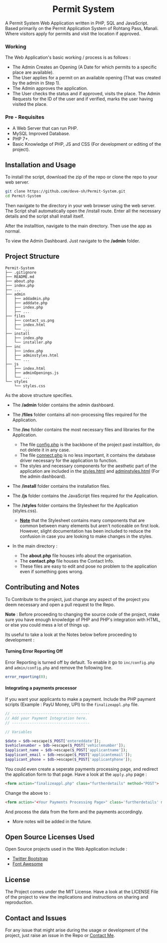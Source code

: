 # <div align='center'>Permit System</div>

A Permit System Web Application written in PHP, SQL and JavaScript. Based primarily on the Permit Application System of Rohtang Pass, Manali. Where visitors apply for permits and visit the location if approved.

### Working

The Web Application's basic working / process is as follows : 

- The Admin Creates an Opening (A Date for which permits to a specific place are available).
- The User applies for a permit on an available opening (That was created by the admin in Step 1).
- The Admin approves the application.
- The User checks the status and if approved, visits the place. The Admin Requests for the ID of the user and if verified, marks the user having visited the place.


### Pre - Requisites

- A Web Server that can run PHP.
- MySQL Improved Database.
- PHP 7+.
- Basic Knowledge of PHP, JS and CSS (For development or editing of the project).

## Installation and Usage

To install the script, download the zip of the repo or clone the repo to your web server.

```bash
git clone https://github.com/deve-sh/Permit-System.git
cd Permit-System
```
Then navigate to the directory in your web browser using the web server. The Script shall automatically open the /install route. Enter all the necessary details and the script shall install itself.

After the installtion, navigate to the main directory. Then use the app as normal.

To view the Admin Dashboard. Just navigate to  the **/admin** folder.

## Project Structure

```
Permit-System
├── .gitignore
├── README.md
├── about.php
├── index.php
├── ...
├── admin
│   ├── addadmin.php
│   ├── adddate.php
│   ├── index.php
│   ├── ...
├── files
│   ├── contact_us.png
│   ├── index.html
│   └── ...
├── install
│   ├── index.php
│   └── installer.php
├── inc
│   ├── index.php
│   ├── adminstyles.html
│   └── ...
├── js
│   ├── index.html
│   ├── adminOpenings.js
│   └── ...
└── styles
    └── styles.css
```

As the above structure specifies. 

- The **/admin** folder contains the admin dashboard.

- The **/files** folder contains all non-processing files required for the Application.

- The **/inc** folder contains the most necessary files and libraries for the Application.
	- The file <u>config.php</u> is the backbone of the project past installtion, do not delete it in any case.
	- The file <u>connect.php</u> is no less important, it contains the database driver necessary for the application to function.
	- The styles and necessary components for the aesthetic part of the application are included in the <u>styles.html</u> and <u>adminstyles.html</u> (For the admin dashboard).

- The **/install** folder contains the installation files.

- The **/js** folder contains the JavaScript files required for the Application.

- The **/styles** folder contains the Stylesheet for the Application (styles.css).
	- <u>**Note**</u> that the Stylesheet contains many components that are common between many elements but aren't noticeable on first look. However, slight documentation has been included to reduce the confusion in case you are looking to make changes in the styles.

- In the main directory : 
	- The **about.php** file houses info about the organisation. 
	- The **contact.php** file houses the Contact Info. 
	- These files are easy to edit and pose no problem to the application even if something goes wrong.

## Contributing and Notes

To Contribute to the project, just change any aspect of the project you deem necessary and open a pull request to the Repo.

**Note** : Before proceeding to changing the source code of the project, make sure you have enough knowledge of PHP and PHP's integration with HTML, or else you could mess a lot of things up.

Its useful to take a look at the Notes below before proceeding to development : 

#### Turning Error Reporting Off

Error Reporting is turned off by default. To enable it go to `inc/config.php` and `admin/config.php` and remove the following line.

```php
error_reporting(0);
```

#### Integrating a payments processor

If you want your applicants to make a payment. Include the PHP payment scripts (Example : PayU Money, UPI) to the `finalizeappl.php` file.

```php
// -----------------------------------
// Add your Payment Integration here.
// -----------------------------------

// Variables

$date = $db->escape($_POST['entereddate']);
$vehiclenumber = $db->escape($_POST['vehiclenumber']);
$applicant_name = $db->escape($_POST['applicantname']);
$applicant_email = $db->escape($_POST['applicantemail']);
$applicant_phone = $db->escape($_POST['applicantphone']);

```

You could even create a seperate payments processing page, and redirect the application form to that page. Have a look at the `apply.php` page : 

```html
<form action="finalizeappl.php" class="furtherdetails" method="POST">
```

Change the above to :

```html
<form action="<Your Payments Processing Page>" class='furtherdetails' methor="POST">
```

And process the data from the form and the payments accordingly.

* More notes will be added in the future.

## Open Source Licenses Used

Open Source projects used in the Web Application include :

- [Twitter Bootstrap](https://getbootstrap.com)
- [Font Awesome](https://fontawesome.com)

## License

The Project comes under the MIT License. Have a look at the LICENSE File of the project to view the implications and instructions on sharing and reproduction.

## Contact and Issues

For any issue that might arise during the usage or development of the project, just raise an issue in the Repo or [Contact Me](mailto:devesh2027@gmail.com).